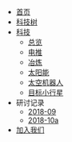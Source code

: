 <!-- docs/_sidebar.md -->

* [首页](/index.md)
* [科技树](tech-tree.md)
* [科技](topics.md)
  * [总览](topics/overview.md)
  * [电推](topics/electric-propulsion.md)
  * [冶炼](topics/smelting-and-forming.md)
  * [太阳能](topics/solar-focus.md)
  * [太空机器人](topics/space-robotics.md)
  * [目标小行星](topics/target-asteroids.md)
* 研讨记录
  * [2018-09](meeting-notes/2018-09.md)
  * [2018-10a](meeting-notes/2018-10a.md)
* [加入我们](join-us.md)
